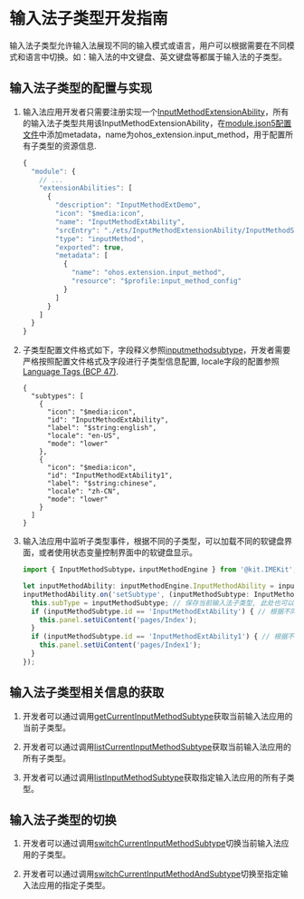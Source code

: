 # 输入法子类型开发指南

输入法子类型允许输入法展现不同的输入模式或语言，用户可以根据需要在不同模式和语言中切换。如：输入法的中文键盘、英文键盘等都属于输入法的子类型。

## 输入法子类型的配置与实现

1. 输入法应用开发者只需要注册实现一个[InputMethodExtensionAbility](../application-models/inputmethodextentionability.md)，所有的输入法子类型共用该InputMethodExtensionAbility，在[module.json5配置文件](../quick-start/module-configuration-file.md)中添加metadata，name为ohos_extension.input_method，用于配置所有子类型的资源信息.
   ```ts
   {
     "module": {
       // ...
       "extensionAbilities": [
         {
           "description": "InputMethodExtDemo",
           "icon": "$media:icon",
           "name": "InputMethodExtAbility",
           "srcEntry": "./ets/InputMethodExtensionAbility/InputMethodService.ts",
           "type": "inputMethod",
           "exported": true,
           "metadata": [
             {
               "name": "ohos.extension.input_method",
               "resource": "$profile:input_method_config"
             }
           ]
         }
       ]
     }
   }
   ```
   
2. 子类型配置文件格式如下，字段释义参照[inputmethodsubtype](../reference/apis-ime-kit/js-apis-inputmethod-subtype.md#inputmethodsubtype)，开发者需要严格按照配置文件格式及字段进行子类型信息配置, locale字段的配置参照[Language Tags (BCP 47)](https://tools.ietf.org/html/bcp47).
   ```
   {
     "subtypes": [
       {
         "icon": "$media:icon",
         "id": "InputMethodExtAbility",
         "label": "$string:english",
         "locale": "en-US",
         "mode": "lower"
       },
       {
         "icon": "$media:icon",
         "id": "InputMethodExtAbility1",
         "label": "$string:chinese",
         "locale": "zh-CN",
         "mode": "lower"
       }
     ]
   }
   ```
   
3. 输入法应用中监听子类型事件，根据不同的子类型，可以加载不同的软键盘界面，或者使用状态变量控制界面中的软键盘显示。

   ```ts
   import { InputMethodSubtype，inputMethodEngine } from '@kit.IMEKit';
   
   let inputMethodAbility: inputMethodEngine.InputMethodAbility = inputMethodEngine.getInputMethodAbility();
   inputMethodAbility.on('setSubtype', (inputMethodSubtype: InputMethodSubtype) => {
     this.subType = inputMethodSubtype; // 保存当前输入法子类型, 此处也可以改变状态变量的值，布局中判断状态变量，不同的子类型显示不同的布局控件
     if (inputMethodSubtype.id == 'InputMethodExtAbility') { // 根据不同的子类型，可以加载不同的软键盘界面
       this.panel.setUiContent('pages/Index'); 
     }
     if (inputMethodSubtype.id == 'InputMethodExtAbility1') { // 根据不同的子类型，可以加载不同的软键盘界面
       this.panel.setUiContent('pages/Index1');
     }
   });
   ```

## 输入法子类型相关信息的获取

1. 开发者可以通过调用[getCurrentInputMethodSubtype](../reference/apis-ime-kit/js-apis-inputmethod.md#inputmethodgetcurrentinputmethodsubtype9)获取当前输入法应用的当前子类型。

2. 开发者可以通过调用[listCurrentInputMethodSubtype](../reference/apis-ime-kit/js-apis-inputmethod.md#listcurrentinputmethodsubtype9)获取当前输入法应用的所有子类型。

3. 开发者可以通过调用[listInputMethodSubtype](../reference/apis-ime-kit/js-apis-inputmethod.md#listinputmethodsubtype9)获取指定输入法应用的所有子类型。


## 输入法子类型的切换

1. 开发者可以通过调用[switchCurrentInputMethodSubtype](../reference/apis-ime-kit/js-apis-inputmethod.md#inputmethodswitchcurrentinputmethodsubtype9)切换当前输入法应用的子类型。

2. 开发者可以通过调用[switchCurrentInputMethodAndSubtype](../reference/apis-ime-kit/js-apis-inputmethod.md#inputmethodswitchcurrentinputmethodandsubtype9)切换至指定输入法应用的指定子类型。
